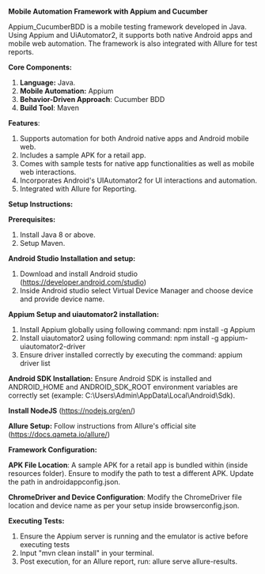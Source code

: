 **Mobile Automation Framework with Appium and Cucumber**

Appium_CucumberBDD is a mobile testing framework developed in Java. 
Using Appium and UiAutomator2, it supports both native Android apps and mobile web automation. The framework is also integrated with Allure for test reports.

**Core Components:**

1. **Language:** Java.
2. **Mobile Automation:** Appium
3. **Behavior-Driven Approach**: Cucumber BDD
4. **Build Tool**: Maven

**Features**:

1. Supports automation for both Android native apps and Android mobile web.
2. Includes a sample APK for a retail app.
3. Comes with sample tests for native app functionalities as well as mobile web interactions.
4. Incorporates Android's UIAutomator2 for UI interactions and automation.
5. Integrated with Allure for Reporting.

**Setup Instructions:**

**Prerequisites:**
1. Install Java 8 or above.
2. Setup Maven.
   
**Android Studio Installation and setup:**
1. Download and install Android studio (https://developer.android.com/studio)
2. Inside Android studio select Virtual Device Manager and choose device and provide device name.
   
**Appium Setup and uiautomator2 installation:**
1. Install Appium globally using following command: npm install -g Appium
2. Install uiautomator2 using following command: npm install -g appium-uiautomator2-driver
3. Ensure driver installed correctly by executing the command: appium driver list
   
**Android SDK Installation:** 
Ensure Android SDK is installed and ANDROID_HOME and ANDROID_SDK_ROOT environment variables are correctly set (example: C:\Users\Admin\AppData\Local\Android\Sdk).

**Install NodeJS** (https://nodejs.org/en/)

**Allure Setup:** Follow instructions from Allure's official site (https://docs.qameta.io/allure/)

**Framework Configuration:**

**APK File Location**: A sample APK for a retail app is bundled within (inside resources folder). Ensure to modify the path to test a different APK. Update the path in androidappconfig.json.

**ChromeDriver and Device Configuration**: Modify the ChromeDriver file location and device name as per your setup inside browserconfig.json.

**Executing Tests:**

1. Ensure the Appium server is running and the emulator is active before executing tests
2. Input "mvn clean install" in your terminal.
3. Post execution, for an Allure report, run: allure serve allure-results.
